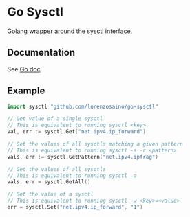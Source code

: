 # Go Sysctl

Golang wrapper around the sysctl interface.

## Documentation

See [Go doc](https://godoc.org/github.com/lorenzosaino/go-sysctl).

## Example

```go
import sysctl "github.com/lorenzosaino/go-sysctl"

// Get value of a single sysctl
// This is equivalent to running sysctl <key>
val, err := sysctl.Get("net.ipv4.ip_forward")

// Get the values of all sysctls matching a given pattern
// This is equivalent to running sysctl -a -r <pattern>
vals, err := sysctl.GetPattern("net.ipv4.ipfrag")

// Get the values of all sysctls
// This is equivalent to running sysctl -a
vals, err = sysctl.GetAll()

// Set the value of a sysctl
// This is equivalent to running sysctl -w <key>=<value>
err = sysctl.Set("net.ipv4.ip_forward", "1")
```
